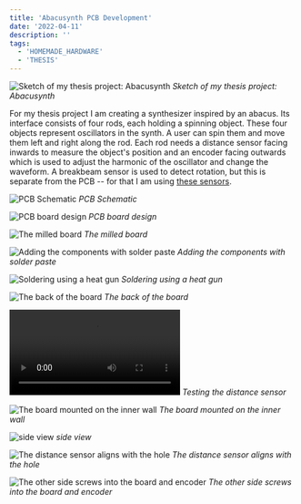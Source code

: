 ```yaml
---
title: 'Abacusynth PCB Development'
date: '2022-04-11'
description: ''
tags:
  - 'HOMEMADE_HARDWARE'
  - 'THESIS'
---
```


![Sketch of my thesis project: Abacusynth](thesis-sketch2.jpeg)
_Sketch of my thesis project: Abacusynth_

For my thesis project I am creating a synthesizer inspired by an abacus. Its interface consists of four rods, each holding a spinning object. These four objects represent oscillators in the synth. A user can spin them and move them left and right along the rod. Each rod needs a distance sensor facing inwards to measure the object's position and an encoder facing outwards which is used to adjust the harmonic of the oscillator and change the waveform. A breakbeam sensor is used to detect rotation, but this is separate from the PCB -- for that I am using [these sensors](https://www.adafruit.com/product/2167).

![PCB Schematic](PCB-schematic.png)
_PCB Schematic_

![PCB board design](PCB-board.png)
_PCB board design_

![The milled board](IMG_0390.jpeg)
_The milled board_

![Adding the components with solder paste](IMG_0391.jpeg)
_Adding the components with solder paste_

![Soldering using a heat gun](IMG_0394.jpeg)
_Soldering using a heat gun_

![The back of the board](IMG_0393.jpeg)
_The back of the board_

<p>
<video controls name="Testing the distance sensor" src="IMG_0392.mov"></video>
<em>Testing the distance sensor</em>
</p>

![The board mounted on the inner wall](IMG_0399.jpeg)
_The board mounted on the inner wall_

![side view](IMG_0395.jpeg)
_side view_

![The distance sensor aligns with the hole](IMG_0397.jpeg)
_The distance sensor aligns with the hole_

![The other side screws into the board and encoder](IMG_0398.jpeg)
_The other side screws into the board and encoder_
